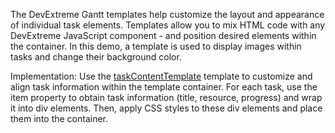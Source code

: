The DevExtreme Gantt templates help customize the layout and appearance of individual task elements. Templates allow you to mix HTML code with any DevExtreme JavaScript component - and position desired elements within the container. In this demo, a template is used to display images within tasks and change their background color.
<!--split-->

Implementation: Use the [taskContentTemplate](/Documentation/ApiReference/UI_Components/dxGantt/Configuration/#taskContentTemplate) template to customize and align task information within the template container. For each task, use the item property to obtain task information (title, resource, progress) and wrap it into div elements. Then, apply CSS styles to these div elements and place them into the container.
